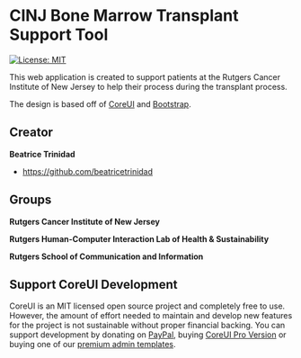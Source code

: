 # CINJ Bone Marrow Transplant Support Tool

[![License: MIT](https://img.shields.io/badge/License-MIT-yellow.svg)](https://opensource.org/licenses/MIT)

This web application is created to support patients at the Rutgers Cancer Institute of New Jersey to help their process during the transplant process.

The design is based off of [CoreUI](https://coreui.io/) and [Bootstrap](https://getbootstrap.com/).

## Creator

**Beatrice Trinidad**

* <https://github.com/beatricetrinidad>

## Groups

**Rutgers Cancer Institute of New Jersey**

**Rutgers Human-Computer Interaction Lab of Health & Sustainability**

**Rutgers School of Communication and Information**

## Support CoreUI Development

CoreUI is an MIT licensed open source project and completely free to use. However, the amount of effort needed to maintain and develop new features for the project is not sustainable without proper financial backing. You can support development by donating on [PayPal](https://www.paypal.me/holeczek), buying [CoreUI Pro Version](https://coreui.io/pro) or buying one of our [premium admin templates](https://genesisui.com/?support=1).

